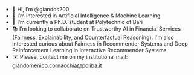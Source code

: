 - 👋 Hi, I’m @giandos200
- 👀 I’m interested in Artificial Intelligence & Machine Learning
- 👦 I’m currently a Ph.D. student at Polytechnic of Bari
- 📚 I’m looking to collaborate on Trustworthy AI in Financial Services (Fairness, Explainability, and Counterfactual Reasoning). I'm also interested curious about Fairness in Recommender Systems and Deep Reinforcement Learning in Interactive Recommender Systems
- ✉️ Please, contact me on my institutional mail: giandomenico.cornacchia@poliba.it

<!---
giandos200/giandos200 is a ✨ special ✨ repository because its `README.md` (this file) appears on your GitHub profile.
You can click the Preview link to take a look at your changes.
--->

